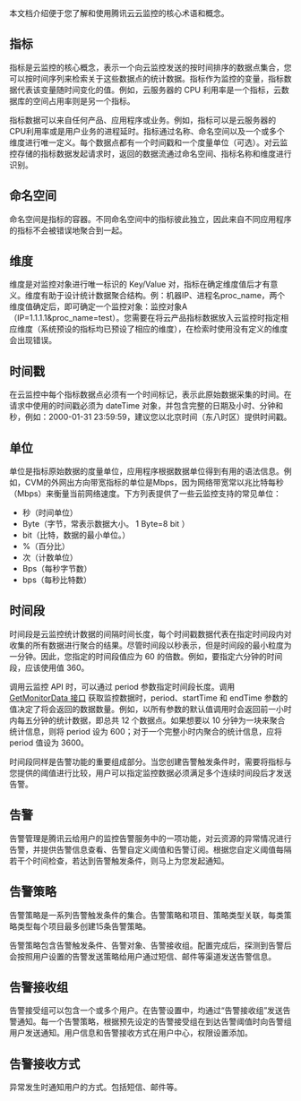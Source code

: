 本文档介绍便于您了解和使用腾讯云云监控的核心术语和概念。

## 指标

指标是云监控的核心概念，表示一个向云监控发送的按时间排序的数据点集合，您可以按时间序列来检索关于这些数据点的统计数据。指标作为监控的变量，指标数据代表该变量随时间变化的值。例如，云服务器的 CPU 利用率是一个指标，云数据库的空间占用率则是另一个指标。

指标数据可以来自任何产品、应用程序或业务。例如，指标可以是云服务器的CPU利用率或是用户业务的进程延时。指标通过名称、命名空间以及一个或多个维度进行唯一定义。每个数据点都有一个时间戳和一个度量单位（可选）。对云监控存储的指标数据发起请求时，返回的数据流通过命名空间、指标名称和维度进行识别。


## 命名空间
命名空间是指标的容器。不同命名空间中的指标彼此独立，因此来自不同应用程序的指标不会被错误地聚合到一起。


## 维度
维度是对监控对象进行唯一标识的 Key/Value 对，指标在确定维度值后才有意义。维度有助于设计统计数据聚合结构。例：机器IP、进程名proc_name，两个维度值确定后，即可确定一个监控对象：监控对象A（IP=1.1.1.1&proc_name=test）。您需要在将云产品指标数据放入云监控时指定相应维度（系统预设的指标均已预设了相应的维度），在检索时使用没有定义的维度会出现错误。

## 时间戳

在云监控中每个指标数据点必须有一个时间标记，表示此原始数据采集的时间。在请求中使用的时间戳必须为 dateTime 对象，并包含完整的日期及小时、分钟和秒，例如：2000-01-31 23:59:59，建议您以北京时间（东八时区）提供时间戳。


## 单位

单位是指标原始数据的度量单位，应用程序根据数据单位得到有用的语法信息。例如，CVM的外网出方向带宽指标的单位是Mbps，因为网络带宽常以兆比特每秒（Mbps）来衡量当前网络速度。下方列表提供了一些云监控支持的常见单位：

- 秒（时间单位）
- Byte（字节，常表示数据大小。 1 Byte=8 bit ）
- bit（比特，数据的最小单位。）
- %（百分比）
- 次（计数单位）
- Bps（每秒字节数）
- bps（每秒比特数）

## 时间段

时间段是云监控统计数据的间隔时间长度，每个时间戳数据代表在指定时间段内对收集的所有数据进行聚合的结果。尽管时间段以秒表示，但是时间段的最小粒度为一分钟。因此，您指定的时间段值应为 60 的倍数。例如，要指定六分钟的时间段，应该使用值 360。

调用云监控 API 时，可以通过 period 参数指定时间段长度。调用 [GetMonitorData 接口](https://www.qcloud.com/doc/api/405/4667#5.1-.E4.BA.91.E6.9C.8D.E5.8A.A1.E5.99.A8) 获取监控数据时，period、startTime 和 endTime 参数的值决定了将会返回的数据数量。例如，以所有参数的默认值调用时会返回前一小时内每五分钟的统计数据，即总共 12 个数据点。如果想要以 10 分钟为一块来聚合统计信息，则将 period 设为 600；对于一个完整小时内聚合的统计信息，应将 period 值设为 3600。

时间段同样是告警功能的重要组成部分。当您创建告警触发条件时，需要将指标与您提供的阈值进行比较，用户可以指定监控数据必须满足多个连续时间段后才发送告警。

## 告警
告警管理是腾讯云给用户的监控告警服务中的一项功能，对云资源的异常情况进行告警，并提供告警信息查看、告警自定义阈值和告警订阅。根据您自定义阈值每隔若干个时间检查，若达到告警触发条件，则马上为您发起通知。

## 告警策略
告警策略是一系列告警触发条件的集合。告警策略和项目、策略类型关联，每类策略类型每个项目最多创建15条告警策略。

告警策略包含告警触发条件、告警对象、告警接收组。配置完成后，探测到告警后会按照用户设置的告警发送策略给用户通过短信、邮件等渠道发送告警信息。

## 告警接收组
告警接受组可以包含一个或多个用户。在告警设置中，均通过“告警接收组”发送告警通知。每一个告警策略，根据预先设定的告警接受组在到达告警阈值时向告警组用户发送通知。用户信息和告警接收方式在用户中心，权限设置添加。

## 告警接收方式
异常发生时通知用户的方式。包括短信、邮件等。


